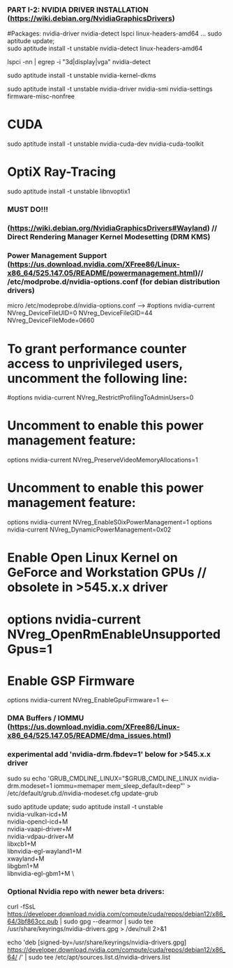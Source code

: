 ### PART I-2: NVIDIA DRIVER INSTALLATION (https://wiki.debian.org/NvidiaGraphicsDrivers)
#Packages: nvidia-driver nvidia-detect lspci linux-headers-amd64 ...
sudo aptitude update; \
sudo aptitude install -t unstable nvidia-detect linux-headers-amd64

lspci -nn | egrep -i "3d|display|vga"
nvidia-detect

sudo aptitude install -t unstable nvidia-kernel-dkms

sudo aptitude install -t unstable nvidia-driver nvidia-smi nvidia-settings firmware-misc-nonfree 

# CUDA
sudo aptitude install -t unstable nvidia-cuda-dev nvidia-cuda-toolkit
# OptiX Ray-Tracing
sudo aptitude install -t unstable libnvoptix1

### MUST DO!!!
### (https://wiki.debian.org/NvidiaGraphicsDrivers#Wayland) // Direct Rendering Manager Kernel Modesetting (DRM KMS)
### Power Management Support (https://us.download.nvidia.com/XFree86/Linux-x86_64/525.147.05/README/powermanagement.html)// /etc/modprobe.d/nvidia-options.conf (for debian distribution drivers)

micro /etc/modeprobe.d/nvidia-options.conf
-->
#options nvidia-current NVreg_DeviceFileUID=0 NVreg_DeviceFileGID=44 NVreg_DeviceFileMode=0660

# To grant performance counter access to unprivileged users, uncomment the following line:
#options nvidia-current NVreg_RestrictProfilingToAdminUsers=0

# Uncomment to enable this power management feature:
options nvidia-current NVreg_PreserveVideoMemoryAllocations=1

# Uncomment to enable this power management feature:
options nvidia-current NVreg_EnableS0ixPowerManagement=1
options nvidia-current NVreg_DynamicPowerManagement=0x02

# Enable Open Linux Kernel on GeForce and Workstation GPUs // obsolete in >545.x.x driver 
# options nvidia-current NVreg_OpenRmEnableUnsupportedGpus=1

# Enable GSP Firmware
options nvidia-current NVreg_EnableGpuFirmware=1
<--



### DMA Buffers / IOMMU (https://us.download.nvidia.com/XFree86/Linux-x86_64/525.147.05/README/dma_issues.html)
### experimental add 'nvidia-drm.fbdev=1' below for >545.x.x driver
sudo su
echo 'GRUB_CMDLINE_LINUX="$GRUB_CMDLINE_LINUX nvidia-drm.modeset=1 iommu=memaper mem_sleep_default=deep"' > /etc/default/grub.d/nvidia-modeset.cfg
update-grub

sudo aptitude update; sudo aptitude install -t unstable \
  nvidia-vulkan-icd+M \
  nvidia-opencl-icd+M \
  nvidia-vaapi-driver+M \
  nvidia-vdpau-driver+M \
  libxcb1+M \
  libnvidia-egl-wayland1+M \
  xwayland+M \
  libgbm1+M \
  libnvidia-egl-gbm1+M \
  
### Optional Nvidia repo with newer beta drivers:
curl -fSsL https://developer.download.nvidia.com/compute/cuda/repos/debian12/x86_64/3bf863cc.pub | sudo gpg --dearmor | sudo tee /usr/share/keyrings/nvidia-drivers.gpg > /dev/null 2>&1

echo 'deb [signed-by=/usr/share/keyrings/nvidia-drivers.gpg] https://developer.download.nvidia.com/compute/cuda/repos/debian12/x86_64/ /' | sudo tee /etc/apt/sources.list.d/nvidia-drivers.list

###